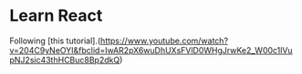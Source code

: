 # Learn React
Following [this tutorial].(https://www.youtube.com/watch?v=204C9yNeOYI&fbclid=IwAR2pX6wuDhUXsFVlD0WHgJrwKe2_W00c1lVupNJ2sic43thHCBuc8Bp2dkQ)
